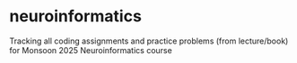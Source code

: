 # neuroinformatics
Tracking all coding assignments and practice problems (from lecture/book) for Monsoon 2025 Neuroinformatics course
